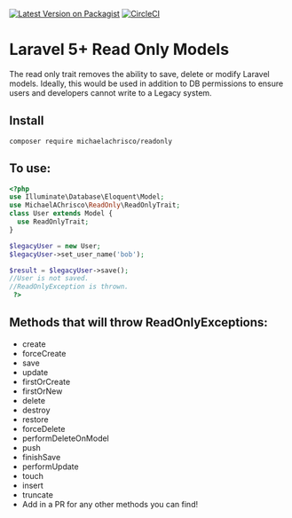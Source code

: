 [![Latest Version on Packagist](https://img.shields.io/packagist/v/michaelachrisco/readonly.svg?style=flat-square)](https://packagist.org/packages/michaelachrisco/readonly)
[![CircleCI](https://circleci.com/gh/michaelachrisco/ReadOnlyTraitLaravel.svg?style=shield)](https://app.circleci.com/pipelines/github/michaelachrisco/ReadOnlyTraitLaravel)


# Laravel 5+ Read Only Models
The read only trait removes the ability to save, delete or modify Laravel models.
Ideally, this would be used in addition to DB permissions to ensure users and developers cannot write to a Legacy system.

## Install

```
composer require michaelachrisco/readonly
```

## To use:



```php
<?php
use Illuminate\Database\Eloquent\Model;
use MichaelAChrisco\ReadOnly\ReadOnlyTrait;
class User extends Model {
  use ReadOnlyTrait;
}

$legacyUser = new User;
$legacyUser->set_user_name('bob');

$result = $legacyUser->save();
//User is not saved. 
//ReadOnlyException is thrown.
 ?>
```

## Methods that will throw ReadOnlyExceptions:

 * create
 * forceCreate
 * save
 * update
 * firstOrCreate
 * firstOrNew
 * delete
 * destroy
 * restore
 * forceDelete
 * performDeleteOnModel
 * push
 * finishSave
 * performUpdate
 * touch
 * insert
 * truncate
 * Add in a PR for any other methods you can find!

###

